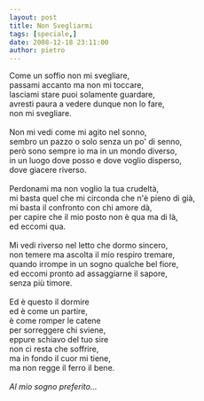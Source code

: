 ```yaml
---
layout: post
title: Non Svegliarmi
tags: [speciale,]
date: 2008-12-18 23:11:00
author: pietro
---
```

Come un soffio non mi svegliare,<br/>passami accanto ma non mi toccare,<br/>lasciami stare puoi solamente guardare,<br/>avresti paura a vedere dunque non lo fare,<br/>non mi svegliare.<br/><br/>Non mi vedi come mi agito nel sonno,<br/>sembro un pazzo o solo senza un po' di senno,<br/>però sono sempre io ma in un mondo diverso,<br/>in un luogo dove posso e dove voglio disperso,<br/>dove giacere riverso.<br/><br/>Perdonami ma non voglio la tua crudeltà,<br/>mi basta quel che mi circonda che n'è pieno di già,<br/>mi basta il confronto con chi amore dà,<br/>per capire che il mio posto non è qua ma di là,<br/>ed eccomi qua.<br/><br/>Mi vedi riverso nel letto che dormo sincero,<br/>non temere ma ascolta il mio respiro tremare,<br/>quando irrompe in un sogno qualche bel fiore,<br/>ed eccomi pronto ad assaggiarne il sapore,<br/>senza più timore.<br/><br/>Ed è questo il dormire<br/>ed è come un partire,<br/>è come romper le catene<br/>per sorreggere chi sviene,<br/>eppure schiavo del tuo sire<br/>non ci resta che soffrire,<br/>ma in fondo il cuor mi tiene,<br/>ma non regge il ferro il bene.<br/><br/><span style="font-style: italic">Al mio sogno preferito...</span>
